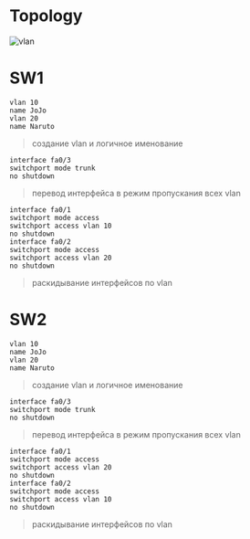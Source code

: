 # Topology
![vlan](https://user-images.githubusercontent.com/62337797/136457864-0beed1c5-a800-460a-9b83-1cae72b8338f.png)
# SW1
```
vlan 10
name JoJo
vlan 20
name Naruto
```
> создание vlan и логичное именование 
```
interface fa0/3
switchport mode trunk
no shutdown
```
> перевод интерфейса в режим пропускания всех vlan
```
interface fa0/1
switchport mode access 
switchport access vlan 10
no shutdown
interface fa0/2
switchport mode access 
switchport access vlan 20
no shutdown
```
> раскидывание интерфейсов по vlan 

# SW2
```
vlan 10
name JoJo
vlan 20
name Naruto
```
> создание vlan и логичное именование 
```
interface fa0/3
switchport mode trunk
no shutdown
```
> перевод интерфейса в режим пропускания всех vlan
```
interface fa0/1
switchport mode access 
switchport access vlan 20
no shutdown
interface fa0/2
switchport mode access 
switchport access vlan 10
no shutdown
```
> раскидывание интерфейсов по vlan 
